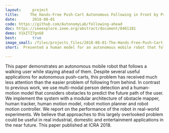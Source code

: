 ```yaml
---
layout:     project
title:     The Hands-Free Push-Cart Autonomous Following in Front by Predicting User Trajectory Around Obstacles
date:       2018-08-01
code: https://github.com/AutonomyLab/following-ahead
doc: https://ieeexplore.ieee.org/abstract/document/8461181
demo: V1kITZ7gn68
best:       true
image_small: /files/projects_files/2018-08-01-The-Hands-Free-Push-Cart-Autonomous-Following-in-Front-by-Predicting-User-Trajectory-Around-Obstacles.png
short:  Presented a human model for an autonomous mobile robot that follows a walking user while staying ahead of them. Used multi-modal person detection and a human-motion model that considers obstacles to predict the future path of the user.

---
```

This paper demonstrates an autonomous mobile robot that follows a walking user while staying ahead of them. Despite several useful applications for autonomous push-carts, this problem has received much less attention than the easier problem of following from behind. In contrast to previous work, we use multi-modal person detection and a human-motion model that considers obstacles to predict the future path of the user. We implement the system with a modular architecture of obstacle mapper, human tracker, human motion model, robot motion planner and robot motion controller. We report on the performance of the robot in real-world experiments. We believe that approaches to this largely overlooked problem could be useful in real industrial, domestic and entertainment applications in the near future. This paper published at ICRA 2018.
